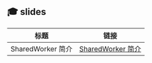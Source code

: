 ## 🎓 slides

|  标题   | 链接  |
|  ---------------  | ----------------  |
| SharedWorker 简介  | [SharedWorker 简介](https://2fz1.me/slides/shared-worker.html) |
